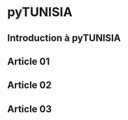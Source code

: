 # pyTUNISIA

## Introduction à pyTUNISIA

<preview-lia src="https://liascript.github.io/course/?https://liamd.informatik.tu-freiberg.de//dxEOgI2Vm/download#1" target="_blank">
</preview-lia>
    
## Article 01
<preview-lia src="https://liascript.github.io/course/?https://liamd.informatik.tu-freiberg.de//dxEOgI2Vm/download#2" target="_blank">
</preview-lia>

## Article 02
<preview-lia src="https://liascript.github.io/course/?https://liamd.informatik.tu-freiberg.de//dxEOgI2Vm/download#3" target="_blank">
</preview-lia>

## Article 03
<preview-lia src="https://liascript.github.io/course/?https://liamd.informatik.tu-freiberg.de//dxEOgI2Vm/download#4" target="_blank">
</preview-lia>
